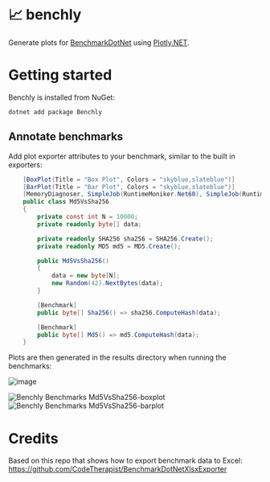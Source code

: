 # 📈 benchly 

Generate plots for [BenchmarkDotNet](https://github.com/dotnet/BenchmarkDotNet) using [Plotly.NET](https://github.com/plotly/Plotly.NET/).

# Getting started
    
Benchly is installed from NuGet:

`dotnet add package Benchly`

## Annotate benchmarks

Add plot exporter attributes to your benchmark, similar to the built in exporters:

```cs
    [BoxPlot(Title = "Box Plot", Colors = "skyblue,slateblue")]
    [BarPlot(Title = "Bar Plot", Colors = "skyblue,slateblue")]
    [MemoryDiagnoser, SimpleJob(RuntimeMoniker.Net60), SimpleJob(RuntimeMoniker.Net48)]
    public class Md5VsSha256
    {
        private const int N = 10000;
        private readonly byte[] data;

        private readonly SHA256 sha256 = SHA256.Create();
        private readonly MD5 md5 = MD5.Create();

        public Md5VsSha256()
        {
            data = new byte[N];
            new Random(42).NextBytes(data);
        }

        [Benchmark]
        public byte[] Sha256() => sha256.ComputeHash(data);

        [Benchmark]
        public byte[] Md5() => md5.ComputeHash(data);
    }
```

Plots are then generated in the results directory when running the benchmarks:

![image](https://github.com/bitfaster/benchly/assets/12851828/7628b105-f367-4be2-8032-ee4f318b4e85)

![Benchly Benchmarks Md5VsSha256-boxplot](https://github.com/bitfaster/benchly/assets/12851828/f906002c-57cb-4d82-9fca-266160efa5e9)
![Benchly Benchmarks Md5VsSha256-barplot](https://github.com/bitfaster/benchly/assets/12851828/c9b2abe3-c9a3-4bfa-8678-7fe11dca468a)

# Credits

Based on this repo that shows how to export benchmark data to Excel:
https://github.com/CodeTherapist/BenchmarkDotNetXlsxExporter
